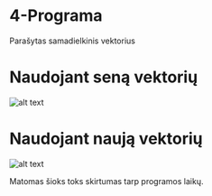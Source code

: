 # 4-Programa
Parašytas samadielkinis vektorius

# Naudojant seną vektorių
![alt text](https://image.ibb.co/kuqsDJ/stdvector_Laikas.png)
# Naudojant naują vektorių
![alt text](https://image.ibb.co/hhh5YJ/mano_Vektorius.png)

Matomas šioks toks skirtumas tarp programos laikų.
